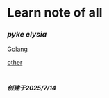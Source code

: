 # Learn note of all

### ***pyke elysia***

[Golang](./go_learn_note)

[other](./other.md)

#

***创建于2025/7/14***